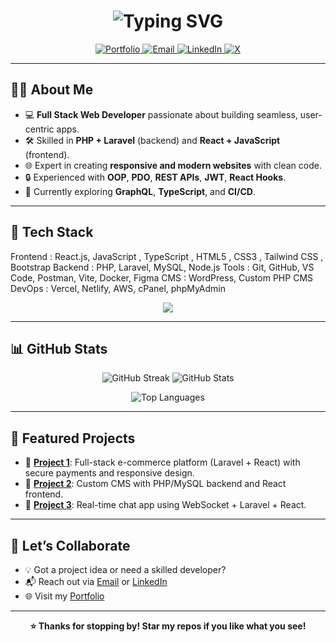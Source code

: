 <h1 align="center">
  <img src="https://readme-typing-svg.herokuapp.com?font=JetBrains+Mono&size=30&duration=3000&pause=500&color=00BFFF&center=true&vCenter=true&multiline=true&width=650&lines=👋✨Hey+there+👋✨;I'm+Ridoy+%7C+Full+Stack+Web+Developer;Building+Dynamic+PHP+%2B+React+Solutions" alt="Typing SVG" />
</h1>

<p align="center">
  <a href="https://your-portfolio-linkfas.com">
    <img src="https://img.shields.io/badge/Portfolio-0A66C2?style=flat-square&logo=internet-explorer&logoColor=white" alt="Portfolio"/>
  </a>
  <a href="mailto:your-email@example.com">
    <img src="https://img.shields.io/badge/Email-EA4335?style=flat-square&logo=gmail&logoColor=white" alt="Email"/>
  </a>
  <a href="https://www.linkedin.com/in/your-linkedisn">
    <img src="https://img.shields.io/badge/LinkedIn-0077B5?style=flat-square&logo=linkedin&logoColor=white" alt="LinkedIn"/>
  </a>
  <a href="https://x.com/your-x-profile">
    <img src="https://img.shields.io/badge/X-000000?style=flat-square&logo=x&logoColor=white" alt="X"/>
  </a>
</p>

---

## 👨‍💻 About Me

- 💻 **Full Stack Web Developer** passionate about building seamless, user-centric apps.
- 🛠️ Skilled in **PHP + Laravel** (backend) and **React + JavaScript** (frontend).
- 🌐 Expert in creating **responsive and modern websites** with clean code.
- 🔒 Experienced with **OOP**, **PDO**, **REST APIs**, **JWT**, **React Hooks**.
- 🚀 Currently exploring **GraphQL**, **TypeScript**, and **CI/CD**.

---

## 🧰 Tech Stack

Frontend : React.js, JavaScript , TypeScript , HTML5 , CSS3 , Tailwind CSS , Bootstrap
Backend : PHP, Laravel, MySQL, Node.js
Tools : Git, GitHub, VS Code, Postman, Vite, Docker, Figma
CMS : WordPress, Custom PHP CMS
DevOps : Vercel, Netlify, AWS, cPanel, phpMyAdmin


<p align="center">
  <img src="https://skillicons.dev/icons?i=php,laravel,react,mysql,js,ts,html,css,tailwind,bootstrap,wordpress,git,github,vscode,docker,aws,figma,postman" />
</p>

---

## 📊 GitHub Stats

<p align="center">
  <img src="https://github-readme-streak-stats.herokuapp.com/?user=Ridoway-git&theme=highcontrast&hide_border=true" alt="GitHub Streak" />
  <img src="https://github-readme-stats.vercel.app/api?username=Ridoway-git&show_icons=true&theme=highcontrast&hide_border=true" alt="GitHub Stats" />
</p>

<p align="center">
  <img src="https://github-readme-stats.vercel.app/api/top-langs/?username=Ridoway-git&layout=compact&theme=highcontrast&hide_border=true" alt="Top Languages" />
</p>

---

## 🌟 Featured Projects

- 🔗 [**Project 1**](https://github.com/Ridoway-git/project1): Full-stack e-commerce platform (Laravel + React) with secure payments and responsive design.
- 🔗 [**Project 2**](https://github.com/Ridoway-git/project2): Custom CMS with PHP/MySQL backend and React frontend.
- 🔗 [**Project 3**](https://github.com/Ridoway-git/project3): Real-time chat app using WebSocket + Laravel + React.

---

## 🤝 Let’s Collaborate

- 💡 Got a project idea or need a skilled developer?
- 📬 Reach out via [Email](mailto:your-email@example.com) or [LinkedIn](https://www.linkedin.com/in/your-linkedin)
- 🌐 Visit my [Portfolio](https://your-portfolio-link.com)

---

<p align="center"><strong>⭐ Thanks for stopping by! Star my repos if you like what you see!</strong></p>

